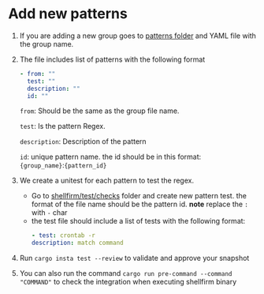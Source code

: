 # Add new patterns

1. If you are adding a new group goes to [patterns folder](../shellfirm/checks) and YAML file with the group name.
2. The file includes list of patterns with the following format
    ```yaml
    - from: ""
      test: ""
      description: ""
      id: ""
    ```
    `from`: Should be the same as the group file name.
    
    `test`: Is the pattern Regex. 
    
    `description`: Description of the pattern
    
    `id`: unique pattern name. the id should be in this format: `   {group_name}`:`{pattern_id}`
    
3. We create a unitest for each pattern to test the regex.
    - Go to [shellfirm/test/checks](../shellfirm/tests/checks/) folder and create new pattern test. the format of the file name should be the pattern id. **note** replace the `:` with `-` char
    - the test file should include a list of tests with the following format:
        ```yaml
        - test: crontab -r
        description: match command
        ```
4. Run `cargo insta test --review` to validate and approve your snapshot
5. You can also run the command `cargo run pre-command --command "COMMAND"` to check the integration when executing shellfirm binary
